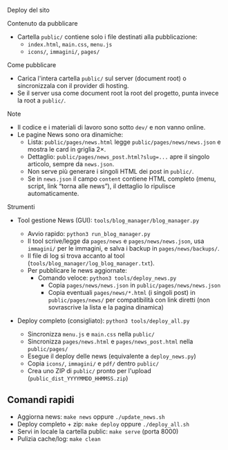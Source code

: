 Deploy del sito

Contenuto da pubblicare
- Cartella `public/` contiene solo i file destinati alla pubblicazione:
  - `index.html`, `main.css`, `menu.js`
  - `icons/`, `immagini/`, `pages/`

Come pubblicare
- Carica l'intera cartella `public/` sul server (document root) o sincronizzala con il provider di hosting.
- Se il server usa come document root la root del progetto, punta invece la root a `public/`.

Note
- Il codice e i materiali di lavoro sono sotto `dev/` e non vanno online.
- Le pagine News sono ora dinamiche:
  - Lista: `public/pages/news.html` legge `public/pages/news/news.json` e mostra le card in griglia 2×.
  - Dettaglio: `public/pages/news_post.html?slug=...` apre il singolo articolo, sempre da `news.json`.
  - Non serve più generare i singoli HTML dei post in `public/`.
  - Se in `news.json` il campo `content` contiene HTML completo (menu, script, link “torna alle news”), il dettaglio lo ripulisce automaticamente.

Strumenti
- Tool gestione News (GUI): `tools/blog_manager/blog_manager.py`
  - Avvio rapido: `python3 run_blog_manager.py`
  - Il tool scrive/legge da `pages/news` e `pages/news/news.json`, usa `immagini/` per le immagini, e salva i backup in `pages/news/backups/`.
  - Il file di log si trova accanto al tool (`tools/blog_manager/log_blog_manager.txt`).
  - Per pubblicare le news aggiornate:
    - Comando veloce: `python3 tools/deploy_news.py`
      - Copia `pages/news/news.json` in `public/pages/news/news.json`
      - Copia eventuali `pages/news/*.html` (i singoli post) in `public/pages/news/` per compatibilità con link diretti (non sovrascrive la lista e la pagina dinamica)

- Deploy completo (consigliato): `python3 tools/deploy_all.py`
  - Sincronizza `menu.js` e `main.css` nella `public/`
  - Sincronizza `pages/news.html` e `pages/news_post.html` nella `public/pages/`
  - Esegue il deploy delle news (equivalente a `deploy_news.py`)
  - Copia `icons/`, `immagini/` e `pdf/` dentro `public/`
  - Crea uno ZIP di `public/` pronto per l'upload (`public_dist_YYYYMMDD_HHMMSS.zip`)

## Comandi rapidi

- Aggiorna news: `make news` oppure `./update_news.sh`
- Deploy completo + zip: `make deploy` oppure `./deploy_all.sh`
- Servi in locale la cartella public: `make serve` (porta 8000)
- Pulizia cache/log: `make clean`

